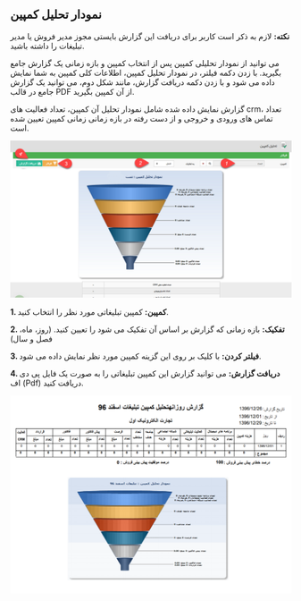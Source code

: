 ﻿## نمودار تحلیل کمپین 

**نکته:** لازم به ذکر است کاربر برای دریافت این گزارش بایستی مجوز مدیر فروش یا مدیر تبلیغات را داشته باشید.


می توانید از نمودار تحلیلی کمپین پس از انتخاب کمپین و بازه زمانی یک گزارش جامع بگیرید. با زدن دکمه فیلتر، در نمودار تحلیل کمپین، اطلاعات کلی کمپین به شما نمایش داده می شود و با زدن دکمه دریافت گزارش، مانند شکل دوم، می توانید یک گزارش جامع در قالب PDF از آن کمپین بگیرید.

گزارش نمایش داده شده شامل نمودار تحلیل آن کمپین، تعداد فعالیت های crm، تعداد تماس های ورودی و خروجی و از دست رفته در بازه زمانی زمانی کمپین تعیین شده است.

![](Campain1.png)

**1. کمپین:** کمپین تبلیغاتی مورد نظر را انتخاب کنید.

**2. تفکیک:** بازه زمانی که گزارش بر اساس آن تفکیک می شود را تعیین کنید. (روز، ماه، فصل و سال)

**3. فیلتر کردن:**  با کلیک بر روی این گزینه کمپین مورد نظر نمایش داده می شود.

**4. دریافت گزارش:** می توانید گزارش این کمپین تبلیغاتی را به صورت یک فایل پی دی اف (Pdf) دریافت کنید.

![](Campain2.png)
